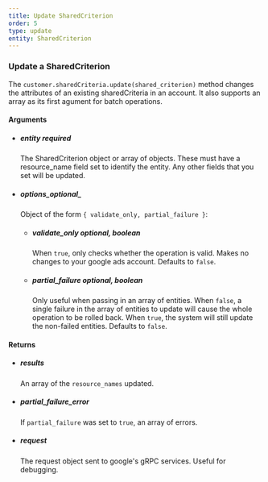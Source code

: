 ```yaml
---
title: Update SharedCriterion 
order: 5
type: update
entity: SharedCriterion 
---
```


### Update a SharedCriterion 


The `customer.sharedCriteria.update(shared_criterion)` method changes the attributes of an existing sharedCriteria in an account. It also supports an array as its first agument for batch operations.


#### Arguments

-   ##### entity _required_
    The SharedCriterion object or array of objects. These must have a resource_name field set to identify the entity. Any other fields that you set will be updated.
-   ##### options_optional_
    Object of the form `{ validate_only, partial_failure }`:
    -   ##### validate_only _optional, boolean_
        When `true`, only checks whether the operation is valid. Makes no changes to your google ads account. Defaults to `false`.
    -   ##### partial_failure _optional, boolean_
        Only useful when passing in an array of entities. When `false`, a single failure in the array of entities to update will cause the whole operation to be rolled back. When `true`, the system will still update the non-failed entities. Defaults to `false`.


#### Returns

-   ##### results
    An array of the `resource_names` updated.
-   ##### partial_failure_error
    If `partial_failure` was set to `true`, an array of errors.
-   ##### request
    The request object sent to google's gRPC services. Useful for debugging.
